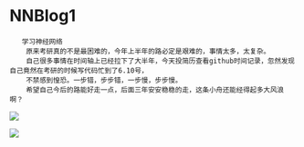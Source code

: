 # NNBlog1    
       学习神经网络
		原来考研真的不是最困难的，今年上半年的路必定是艰难的，事情太多，太复杂。
		自己很多事情在时间轴上已经拉下了大半年，今天投简历查看github时间记录，忽然发现自己竟然在考研的时候写代码忙到了6.10号，
		不禁感到惶恐。一步错，步步错，一步慢，步步慢。
		希望自己今后的路能好走一点，后面三年安安稳稳的走，这条小舟还能经得起多大风浪啊？
 
 ![](https://gitlab.com/BasicCoder/GraduationProject/raw/master/Code/NaiveBayesian/Pic/2b-nier_automata-swords-game-art-1021.jpg)
 
 ![](https://gitlab.com/BasicCoder/GraduationProject/raw/master/Code/NaiveBayesian/Pic/2b-katana-and-sword-nier_automata-girl-14631.jpg)
 